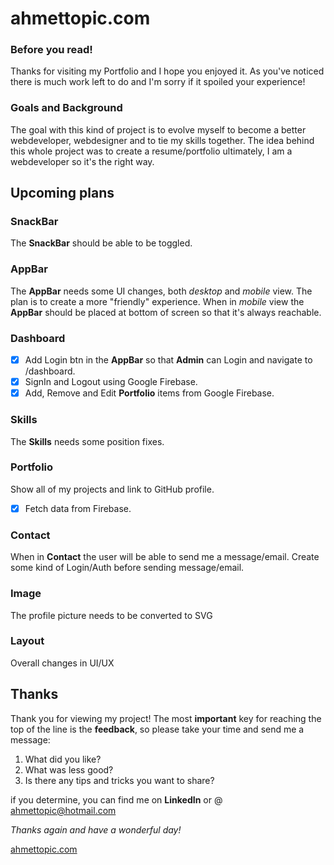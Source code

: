 # ahmettopic.com

### Before you read!
Thanks for visiting my Portfolio and I hope you enjoyed it. As you've noticed there is much work left to do and I'm sorry if it spoiled your experience!

### Goals and Background
The goal with this kind of project is to evolve myself to become a better webdeveloper, webdesigner and to tie my skills together. The idea behind this whole project was to create a resume/portfolio ultimately, I am a webdeveloper so it's the right way.

## Upcoming plans

### SnackBar
The **SnackBar** should be able to be toggled.

### AppBar
The **AppBar** needs some UI changes, both *desktop* and *mobile* view. The plan is to create a more "friendly" experience. When in *mobile* view the **AppBar** should be placed at bottom of screen so that it's always reachable.

### Dashboard
- [x] Add Login btn in the **AppBar** so that **Admin** can Login and navigate to /dashboard.
- [x] SignIn and Logout using Google Firebase.
- [x] Add, Remove and Edit **Portfolio** items from Google Firebase.

### Skills
The **Skills** needs some position fixes.

### Portfolio
Show all of my projects and link to GitHub profile.

- [x] Fetch data from Firebase.

### Contact
When in **Contact** the user will be able to send me a message/email. Create some kind of Login/Auth before sending message/email.

### Image
The profile picture needs to be converted to SVG

### Layout
Overall changes in UI/UX

## Thanks
Thank you for viewing my project! The most **important** key for reaching the top of the line is the **feedback**, so please take your time and send me a message:

1. What did you like?
2. What was less good?
3. Is there any tips and tricks you want to share?

if you determine, you can find me on **LinkedIn** or @ ahmettopic@hotmail.com

*Thanks again and have a wonderful day!*

[ahmettopic.com](https://www.ahmettopic.com "MY PORTFOLIO")




 
